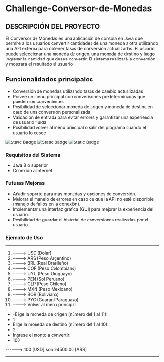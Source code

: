 # Challenge-Conversor-de-Monedas

<h2>DESCRIPCIÓN DEL PROYECTO</h2>

El Conversor de Monedas es una aplicación de consola en Java que permite a los usuarios convertir cantidades de una moneda a otra utilizando una API externa para obtener tasas de conversión actualizadas. El usuario puede seleccionar una moneda de origen, una moneda de destino y luego ingresar la cantidad que desea convertir. El sistema realizará la conversión y mostrará el resultado al usuario.


<h2>Funcionalidades principales</h2>

<ul>
  <li>Conversión de monedas utilizando tasas de cambio actualizadas</li>
  <li>Provee un menu principal con converisones predeterminadas que pueden ser convenientes</li>
  <li>Posibilidad de seleccionar moneda de origen y moneda de destino en caso de una conversión personalizada</li>
  <li>Validación de entrada para evitar errores y garantizar una experiencia de usuario fluida</li>
  <li>Posibilidad volver al menú principal o salir del programa cuando el usuario lo desee</li>
</ul>



![Static Badge](https://img.shields.io/badge/Estado-Finalizado-lightblue)
![Static Badge](https://img.shields.io/badge/fecha_de_publicaci%C3%B3n-07%2F11%2F2024-lightgreen)
![Static Badge](https://img.shields.io/badge/%C3%BAltima_actualizaci%C3%B3n-07%2F11%2F2024-lightyellow)

<h3>Requisitos del Sistema</h3>

<ul>
  <li>Java 8 o superior</li>
  <li>Conexión a Internet</li>
</ul>

<h3>Futuras Mejoras</h3>

<ul>
  <li>Añadir soporte para más monedas y opciones de conversión.</li>
  <li>Mejorar el manejo de errores en caso de que la API no esté disponible (manejo de fallos en la conexión).</li>
  <li>Implementar una interfaz gráfica (GUI) para mejorar la experiencia del usuario.</li>
  <li>Posibilidad de guardar el historial de conversiones realizadas por el usuario.</li>
</ul>

<h3>Ejemplo de Uso</h3>

*******************************************
1) ----> USD (Dolar)
2) ----> ARS (Peso Argentino)
3) ----> BRL (Real Brasileño)
4) ----> COP (Peso Colombiano)
5) ----> UYU (Peso Uruguayo)
6) ----> PEN (Sol Peruano)
7) ----> CLP (Peso Chileno)
8) ----> MXN (Peso Mexicano)
9) ----> BOB (Boliviano)
10) ----> PYG (Guaraní Paraguayo)
11) ----> Volver al menú principal



<ul>
  <li>-Elige la moneda de origen (número del 1 al 11):</li>
  <li>1</li>
  <li>Elige la moneda de destino (número del 1 al 10):</li>
  <li>2</li>
  <li>Ingrese el monto a convertir:</li>
  <li>100</li>
</ul>




------> 100 [USD] son 94500.00 [ARS]
*******************************************
